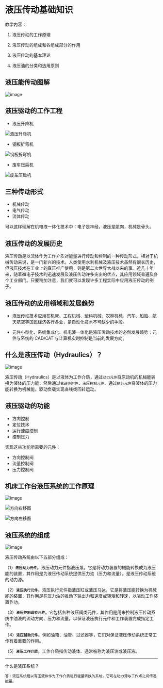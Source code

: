 # 液压传动基础知识

教学内容：

1. 液压传动的工作原理

2. 液压传动的组成和各组成部分的作用

3. 液压传动的基本理论

4. 液压油的分类和选用原则

## 液压能传动图解

![image](../images/01.png)

## 液压驱动的工作工程

- 液压升降机

![液压升降机](../images/01.gif)

- 钢板折弯机

![钢板折弯机](../images/02.gif)

- 废车压扁机

![废车压扁机](../images/03.gif)

## 三种传动形式

- 机械传动
- 电气传动
- 流体传动

可以这样理解在机电液一体化技术中：电子是神经，液压是肌肉，机械是骨头。

## 液压传动的发展历史

液压传动是以流体作为工作介质对能量进行传动和控制的一种传动形式，相对于机械传动来说，是一门新兴的技术。人类使用水利机械及液压技术虽然有很长历史，但液压技术在工业上的真正推广使用，则是第二次世界大战以来的事。近几十年来，随着微电子技术的迅速发展及液压传动许多突出的优点，其应用领域普遍及各个工业部门。只要稍加注意，我们就可以发现许多工程实际中应用液压传动的例子。

## 液压传动的应用领域和发展趋势

- 液压传动技术应用在机床、工程机械、塑料机械、农林机械、汽车、船舶、航天航空等国民经济各行各业，是自动化技术不可缺少的手段。

- 元件小型化、系统集成化、机电液一体化是液压传动技术的必然发展趋势；元件与系统的 CAD/CAT 与计算机实时控制是当前的发展方向。

## 什么是液压传动（Hydraulics）？

![image](../images/02.png)

液压传动（Hydraulics）是以液体为工作介质，通过`动力元件`将原动机的机械能转换为液体的压力能，然后通过`管道等附件`、`液压控制元件`、通过`执行元件`将液体的压力能转换为机械能，驱动负载实现直线或回转运动。

## 液压驱动的功能

- 方向控制
- 定位技术
- 运行速度控制
- 控制压力

实现这些功能所需要的元件：

- 方向控制阀
- 流量控制阀
- 压力控制阀

## 机床工作台液压系统的工作原理

![image](../images/03.png)

![方向右移图](../images/04.gif)

![方向左移图](../images/05.gif)

## 液压系统的组成

![image](../images/04.png)

液压传动系统由以下五部分组成：

（1）**`液压动力元件`**。液压动力元件指液压泵。它是将动力装置的械能转换成为液压能的装置，其作用是为液压传动系统提供压力油（压力和流量）。是液压传动系统的动力源。

（2）**`液压执行元件`**。液压执行元件指液压缸或液压马达，它是将液压能转换为机械能的装置，其作用是在压力油的推动下输出力和速度或转矩和转速，以驱动工作装置作功。

（3）**`液压控制调节元件`**。它包括各种液压阀类元件，其作用是用来控制液压传动系统中油液的流动方向、压力和流量，以保证液压执行元件和工作装置完成指定工作。

（4）**`液压辅助元件`**。例如油箱、油管、过滤器等，它们对保证液压传动系统正常工作有着重要的作用。

（5）**`液压工作介质`**。工作介质指传动液体、通常被称为液压油或液压液。

---

什么是液压系统？

    答：液压系统是以有压液体作为工作介质进行能量转换的系统，它可在动力源与工作点之间传递能量。
